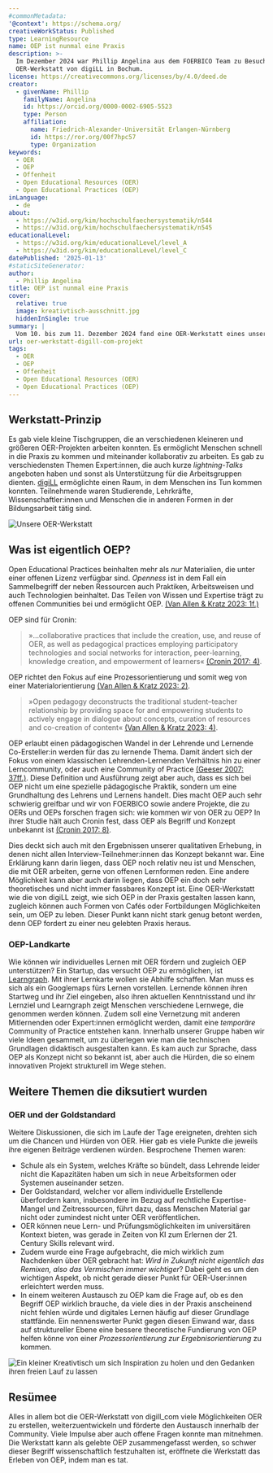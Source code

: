 ```yaml
---
#commonMetadata:
'@context': https://schema.org/
creativeWorkStatus: Published
type: LearningResource
name: OEP ist nunmal eine Praxis
description: >-
  Im Dezember 2024 war Phillip Angelina aus dem FOERBICO Team zu Besuch bei der
  OER-Werkstatt von digiLL in Bochum.
license: https://creativecommons.org/licenses/by/4.0/deed.de
creator:
  - givenName: Phillip
    familyName: Angelina
    id: https://orcid.org/0000-0002-6905-5523
    type: Person
    affiliation:
      name: Friedrich-Alexander-Universität Erlangen-Nürnberg
      id: https://ror.org/00f7hpc57
      type: Organization
keywords:
  - OER
  - OEP
  - Offenheit
  - Open Educational Resources (OER)
  - Open Educational Practices (OEP)
inLanguage:
  - de
about:
  - https://w3id.org/kim/hochschulfaechersystematik/n544
  - https://w3id.org/kim/hochschulfaechersystematik/n545
educationalLevel:
  - https://w3id.org/kim/educationalLevel/level_A
  - https://w3id.org/kim/educationalLevel/level_C
datePublished: '2025-01-13'
#staticSiteGenerator:
author:
  - Phillip Angelina
title: OEP ist nunmal eine Praxis
cover:
  relative: true
  image: kreativtisch-ausschnitt.jpg
  hiddenInSingle: true
summary: |
  Vom 10. bis zum 11. Dezember 2024 fand eine OER-Werkstatt eines unserer Partnerprojekte digiLL_COM in Bochum statt. Phillip vom FOERBICO-Team nahm daran teil und berichtet in diesem Beitrag über seine Erfahrungen. Zudem geht er der Frage nach, um was es sich bei Open Educational Practices (OEP) handelt.
url: oer-werkstatt-digill-com-projekt
tags:
  - OER
  - OEP
  - Offenheit
  - Open Educational Resources (OER)
  - Open Educational Practices (OEP)
---
```


## Werkstatt-Prinzip

Es gab viele kleine Tischgruppen, die an verschiedenen kleineren und größeren OER-Projekten arbeiten konnten. Es ermöglicht Menschen schnell in die Praxis zu kommen und miteinander kollaborativ zu arbeiten. Es gab zu verschiedensten Themen Expert:innen, die auch kurze *lightning-Talks* angeboten haben und sonst als Unterstützung für die Arbeitsgruppen dienten. [digiLL](https://digill.de/) ermöglichte einen Raum, in dem Menschen ins Tun kommen konnten. Teilnehmende waren Studierende, Lehrkräfte, Wissenschaftler:innen und Menschen die in anderen Formen in der Bildungsarbeit tätig sind. 

![Unsere OER-Werkstatt](oer-werkstatt.jpg)

## Was ist eigentlich OEP?

Open Educational Practices beinhalten mehr als *nur* Materialien, die unter einer offenen Lizenz verfügbar sind. *Openness* ist in dem Fall ein Sammelbegriff der neben Ressourcen auch Praktiken, Arbeitsweisen und auch Technologien beinhaltet. Das Teilen von Wissen und Expertise trägt zu offenen Communities bei und ermöglicht OEP. [(Van Allen & Kratz 2023: 1f.)](http://dx.doi.org/10.25304/rlt.v31.2829)

OEP sind für Cronin:
> »...collaborative practices that include the creation, use, and reuse of OER, as well as pedagogical practices employing participatory technologies and social networks for interaction, peer-learning, knowledge creation, and empowerment of learners« [(Cronin 2017: 4)](https://www.irrodl.org/index.php/irrodl/article/view/3096). 

OEP richtet den Fokus auf eine Prozessorientierung und somit weg von einer Materialorientierung [(Van Allen & Kratz 2023: 2)](http://dx.doi.org/10.25304/rlt.v31.2829). 

> »Open pedagogy deconstructs the traditional student–teacher relationship by providing space for and empowering students to actively engage in dialogue about concepts, curation of resources and co-creation of content« [(Van Allen & Kratz 2023: 4)](http://dx.doi.org/10.25304/rlt.v31.2829).

OEP erlaubt einen pädagogischen Wandel in der Lehrende und Lernende Co-Ersteller:in werden für das zu lernende Thema. Damit ändert sich der Fokus von einem klassischen Lehrenden-Lernenden Verhältnis hin zu einer Lerncommunity, oder auch eine Community of Practice [(Geeser 2007: 37ff.)](https://www.olcos.org/cms/upload/docs/olcos_roadmap.pdf). Diese Definition und Ausführung zeigt aber auch, dass es sich bei OEP nicht um eine spezielle pädagogische Praktik, sondern um eine Grundhaltung des Lehrens und Lernens handelt. Dies macht OEP auch sehr schwierig greifbar und wir von FOERBICO sowie andere Projekte, die zu OERs und OEPs forschen fragen sich: wie kommen wir von OER zu OEP? In ihrer Studie hält auch Cronin fest, dass OEP als Begriff und Konzept unbekannt ist [(Cronin 2017: 8)](https://www.irrodl.org/index.php/irrodl/article/view/3096).

Dies deckt sich auch mit den Ergebnissen unserer qualitativen Erhebung, in denen nicht allen Interview-Teilnehmer:innen das Konzept bekannt war. Eine Erklärung kann darin liegen, dass OEP noch relativ neu ist und Menschen, die mit OER arbeiten, gerne von offenen Lernformen reden. Eine andere Möglichkeit kann aber auch darin liegen, dass OEP ein doch sehr theoretisches und nicht immer fassbares Konzept ist. Eine OER-Werkstatt wie die von digiLL zeigt, wie sich OEP in der Praxis gestalten lassen kann, zugleich können auch Formen von Cafés oder Fortbildungen Möglichkeiten sein, um OEP zu leben. Dieser Punkt kann nicht stark genug betont werden, denn OEP fordert zu einer neu gelebten Praxis heraus.

### OEP-Landkarte

Wie können wir individuelles Lernen mit OER fördern und zugleich OEP unterstützen? Ein Startup, das versucht OEP zu ermöglichen, ist [Learngraph](learngraph.org). Mit ihrer Lernkarte wollen sie Abhilfe schaffen. Man muss es sich als ein Googlemaps fürs Lernen vorstellen. Lernende können ihren Startweg und ihr Ziel eingeben, also ihren aktuellen Kenntnisstand und ihr Lernziel und Learngraph zeigt Menschen verschiedene Lernwege, die genommen werden können. Zudem soll eine Vernetzung mit anderen Mitlernenden oder Expert:innen ermöglicht werden, damit eine *temporäre* Community of Practice entstehen kann. 
Innerhalb unserer Gruppe haben wir viele Ideen gesammelt, um zu überlegen wie man die technischen Grundlagen didaktisch ausgestalten kann. Es kam auch zur Sprache, dass OEP als Konzept nicht so bekannt ist, aber auch die Hürden, die so einem innovativen Projekt strukturell im Wege stehen.

## Weitere Themen die diksutiert wurden

### OER und der Goldstandard

Weitere Diskussionen, die sich im Laufe der Tage ereigneten, drehten sich um die Chancen und Hürden von OER. Hier gab es viele Punkte die jeweils ihre eigenen Beiträge verdienen würden. Besprochene Themen waren: 
- Schule als ein System, welches Kräfte so bündelt, dass Lehrende leider nicht die Kapazitäten haben um sich in neue Arbeitsformen oder Systemen auseinander setzen.
- Der Goldstandard, welcher vor allem individuelle Erstellende überfordern kann, insbesondere im Bezug auf rechtliche Expertise-Mangel und Zeitressourcen, führt dazu, dass Menschen Material gar nicht oder zumindest nicht unter OER veröffentlichen.
- OER können neue Lern- und Prüfungsmöglichkeiten im universitären Kontext bieten, was gerade in Zeiten von KI zum Erlernen der 21. Century Skills relevant wird.
- Zudem wurde eine Frage aufgebracht, die mich wirklich zum Nachdenken über OER gebracht hat: *Wird in Zukunft nicht eigentlich das Remixen, also das Vermischen immer wichtiger*? Dabei geht es um den wichtigen Aspekt, ob nicht gerade dieser Punkt für OER-User:innen erleichtert werden muss.
- In einem weiteren Austausch zu OEP kam die Frage auf, ob es den Begriff OEP wirklich brauche, da viele dies in der Praxis anscheinend nicht fehlen würde und digitales Lernen häufig auf dieser Grundlage stattfände. Ein nennenswerter Punkt gegen diesen Einwand war, dass auf struktureller Ebene eine bessere theoretische Fundierung von OEP helfen könne von einer *Prozessorientierung zur Ergebnisorientierung* zu kommen. 

![Ein kleiner Kreativtisch um sich Inspiration zu holen und den Gedanken ihren freien Lauf zu lassen](kreativtisch.jpg)

## Resümee

Alles in allem bot die OER-Werkstatt von digill_com viele Möglichkeiten OER zu erstellen, weiterzuentwickeln und förderte den Austausch innerhalb der Community. Viele Impulse aber auch offene Fragen konnte man mitnehmen. Die Werkstatt kann als gelebte OEP zusammengefasst werden, so schwer dieser Begriff wissenschaftlich festzuhalten ist, eröffnete die Werkstatt das Erleben von OEP, indem man es tat.
